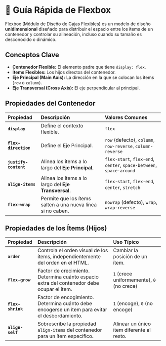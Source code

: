 # 🤸 Guía Rápida de Flexbox

Flexbox (Módulo de Diseño de Cajas Flexibles) es un modelo de diseño **unidimensional** diseñado para distribuir el espacio entre los ítems de un contenedor y controlar su alineación, incluso cuando su tamaño es desconocido o dinámico.

## Conceptos Clave

* **Contenedor Flexible:** El elemento padre que tiene `display: flex`.
* **Ítems Flexibles:** Los hijos directos del contenedor.
* **Eje Principal (Main Axis):** La dirección en la que se colocan los ítems (`row` o `column`).
* **Eje Transversal (Cross Axis):** El eje perpendicular al principal.

## Propiedades del Contenedor

| Propiedad | Descripción | Valores Comunes |
| :--- | :--- | :--- |
| **`display`** | Define el contexto flexible. | `flex` |
| **`flex-direction`** | Define el Eje Principal. | `row` (defecto), `column`, `row-reverse`, `column-reverse` |
| **`justify-content`** | Alinea los ítems a lo largo del **Eje Principal**. | `flex-start`, `flex-end`, `center`, `space-between`, `space-around` |
| **`align-items`** | Alinea los ítems a lo largo del **Eje Transversal**. | `flex-start`, `flex-end`, `center`, `stretch` |
| **`flex-wrap`** | Permite que los ítems salten a una nueva línea si no caben. | `nowrap` (defecto), `wrap`, `wrap-reverse` |

## Propiedades de los Ítems (Hijos)

| Propiedad | Descripción | Uso Típico |
| :--- | :--- | :--- |
| **`order`** | Controla el orden visual de los ítems, independientemente del orden en el HTML. | Cambiar la posición de un ítem. |
| **`flex-grow`** | Factor de crecimiento. Determina cuánto espacio extra del contenedor debe ocupar el ítem. | `1` (crece uniformemente), `0` (no crece) |
| **`flex-shrink`** | Factor de encogimiento. Determina cuánto debe encogerse un ítem para evitar el desbordamiento. | `1` (encoge), `0` (no encoge) |
| **`align-self`** | Sobrescribe la propiedad `align-items` del contenedor para un ítem específico. | Alinear un único ítem diferente al resto. |